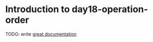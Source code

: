 # Introduction to day18-operation-order

TODO: write [great documentation](http://jacobian.org/writing/what-to-write/)
